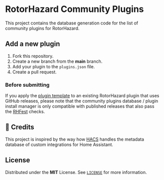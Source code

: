 # RotorHazard Community Plugins

This project contains the database generation code for the list of community plugins for RotorHazard.

## Add a new plugin

1. Fork this repository.
2. Create a new branch from the **main** branch.
3. Add your plugin to the `plugins.json` file.
4. Create a pull request.

### Before submitting

If you apply the [plugin template][plugin-template] to an existing RotorHazard plugin that uses GitHub releases, please note that the community plugins database / plugin install manager is only compatible with published releases that also pass the [RHFest][rhfest-action] checks.

## 🌟 Credits

This project is inspired by the way how [HACS](https://hacs.xyz/) handles the metadata database of custom integrations for Home Assistant.

## License

Distributed under the **MIT** License. See [`LICENSE`](LICENSE) for more information.

<!-- Links -->
[plugin-template]: https://github.com/rotorhazard/plugin-template
[rhfest-action]: https://github.com/rotorhazard/rhfest-action
